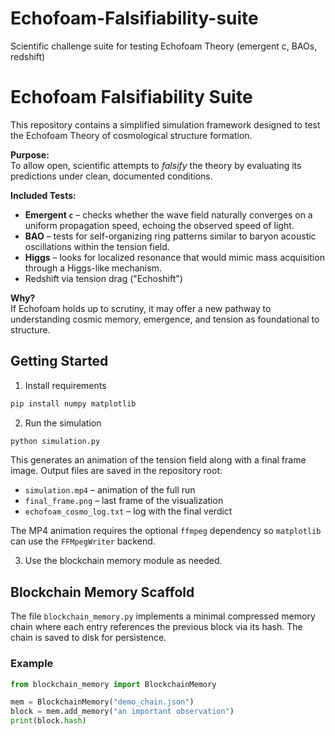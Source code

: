 # Echofoam-Falsifiability-suite
Scientific challenge suite for testing Echofoam Theory (emergent c, BAOs, redshift)
# Echofoam Falsifiability Suite

This repository contains a simplified simulation framework designed to test the Echofoam Theory of cosmological structure formation.

**Purpose:**  
To allow open, scientific attempts to *falsify* the theory by evaluating its predictions under clean, documented conditions.

**Included Tests:**
- **Emergent `c`** – checks whether the wave field naturally converges on a
  uniform propagation speed, echoing the observed speed of light.
- **BAO** – tests for self-organizing ring patterns similar to baryon acoustic
  oscillations within the tension field.
- **Higgs** – looks for localized resonance that would mimic mass acquisition
  through a Higgs-like mechanism.
- Redshift via tension drag ("Echoshift")

**Why?**  
If Echofoam holds up to scrutiny, it may offer a new pathway to understanding cosmic memory, emergence, and tension as foundational to structure.

## Getting Started

1. Install requirements
```bash
pip install numpy matplotlib
```

2. Run the simulation
```bash
python simulation.py
```
This generates an animation of the tension field along with a final frame image.
Output files are saved in the repository root:
- `simulation.mp4` – animation of the full run
- `final_frame.png` – last frame of the visualization
- `echofoam_cosmo_log.txt` – log with the final verdict

The MP4 animation requires the optional `ffmpeg` dependency so `matplotlib` can
use the `FFMpegWriter` backend.

3. Use the blockchain memory module as needed.

## Blockchain Memory Scaffold

The file `blockchain_memory.py` implements a minimal compressed memory chain where each entry references the previous block via its hash. The chain is saved to disk for persistence.

### Example
```python
from blockchain_memory import BlockchainMemory

mem = BlockchainMemory("demo_chain.json")
block = mem.add_memory("an important observation")
print(block.hash)
```
